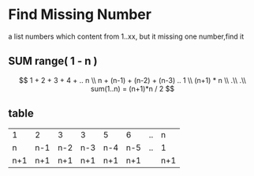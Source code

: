 # Find Missing Number

a list numbers which content from 1..xx, but it missing one number,find it


## SUM range( 1 - n )
$$
    1 + 2  + 3  + 4   + .. n \\
    n + (n-1) + (n-2) + (n-3) .. 1 \\
    (n+1) * n \\
    .\\
    .\\
    sum(1..n) = (n+1)*n / 2
$$

## table

|     |     |     |     |     |     |    |     |
|-----|-----|-----|-----|-----|-----|----|-----|
| 1   | 2   | 3   | 3   | 5   | 6   | .. | n   |
| n   | n-1 | n-2 | n-3 | n-4 | n-5 | .. | 1   |
| n+1 | n+1 | n+1 | n+1 | n+1 | n+1 |    | n+1 |
